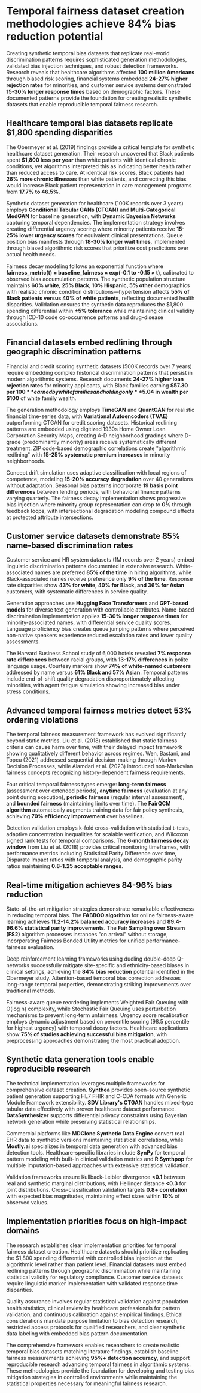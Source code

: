 # Temporal fairness dataset creation methodologies achieve 84% bias reduction potential

Creating synthetic temporal bias datasets that replicate real-world discrimination patterns requires sophisticated generation methodologies, validated bias injection techniques, and robust detection frameworks. Research reveals that healthcare algorithms affected **100 million Americans** through biased risk scoring, financial systems embedded **24-27% higher rejection rates** for minorities, and customer service systems demonstrated **15-30% longer response times** based on demographic factors. These documented patterns provide the foundation for creating realistic synthetic datasets that enable reproducible temporal fairness research.

## Healthcare temporal bias datasets replicate $1,800 spending disparities

The Obermeyer et al. (2019) findings provide a critical template for synthetic healthcare dataset generation. Their research uncovered that Black patients spent **$1,800 less per year** than white patients with identical chronic conditions, yet algorithms interpreted this as indicating better health rather than reduced access to care. At identical risk scores, Black patients had **26% more chronic illnesses** than white patients, and correcting this bias would increase Black patient representation in care management programs from **17.7% to 46.5%**.

Synthetic dataset generation for healthcare (100K records over 3 years) employs **Conditional Tabular GANs (CTGAN)** and **Multi-Categorical MedGAN** for baseline generation, with **Dynamic Bayesian Networks** capturing temporal dependencies. The implementation strategy involves creating differential urgency scoring where minority patients receive **15-25% lower urgency scores** for equivalent clinical presentations. Queue position bias manifests through **18-30% longer wait times**, implemented through biased algorithmic risk scores that prioritize cost predictions over actual health needs.

Fairness decay modeling follows an exponential function where **fairness_metric(t) = baseline_fairness × exp(-0.1 to -0.15 × t)**, calibrated to observed bias accumulation patterns. The synthetic population structure maintains **60% white, 25% Black, 10% Hispanic, 5% other** demographics with realistic chronic condition distributions—hypertension affects **55% of Black patients versus 40% of white patients**, reflecting documented health disparities. Validation ensures the synthetic data reproduces the $1,800 spending differential within **±5% tolerance** while maintaining clinical validity through ICD-10 code co-occurrence patterns and drug-disease associations.

## Financial datasets embed redlining through geographic discrimination patterns

Financial and credit scoring synthetic datasets (500K records over 7 years) require embedding complex historical discrimination patterns that persist in modern algorithmic systems. Research documents **24-27% higher loan rejection rates** for minority applicants, with Black families earning **$57.30 per $100** earned by white families and holding only **$5.04 in wealth per $100** of white family wealth.

The generation methodology employs **TimeGAN** and **QuantGAN** for realistic financial time-series data, with **Variational Autoencoders (TVAE)** outperforming CTGAN for credit scoring datasets. Historical redlining patterns are embedded using digitized 1930s Home Owner Loan Corporation Security Maps, creating A-D neighborhood gradings where D-grade (predominantly minority) areas receive systematically different treatment. ZIP code-based demographic correlations create "algorithmic redlining" with **15-25% systematic premium increases** in minority neighborhoods.

Concept drift simulation uses adaptive classification with local regions of competence, modeling **15-20% accuracy degradation** over 40 generations without adaptation. Seasonal bias patterns incorporate **19 basis point differences** between lending periods, with behavioral finance patterns varying quarterly. The fairness decay implementation shows progressive bias injection where minority group representation can drop to **0%** through feedback loops, with intersectional degradation modeling compound effects at protected attribute intersections.

## Customer service datasets demonstrate 85% name-based discrimination rates

Customer service and HR system datasets (1M records over 2 years) embed linguistic discrimination patterns documented in extensive research. White-associated names are preferred **85% of the time** in hiring algorithms, while Black-associated names receive preference only **9% of the time**. Response rate disparities show **43% for white, 40% for Black, and 36% for Asian** customers, with systematic differences in service quality.

Generation approaches use **Hugging Face Transformers** and **GPT-based models** for diverse text generation with controllable attributes. Name-based discrimination implementation applies **15-30% longer response times** for minority-associated names, with differential service quality scores. Language proficiency bias creates queue jumping patterns where perceived non-native speakers experience reduced escalation rates and lower quality assessments.

The Harvard Business School study of 6,000 hotels revealed **7% response rate differences** between racial groups, with **13-17% differences** in polite language usage. Courtesy markers show **74% of white-named customers** addressed by name versus **61% Black and 57% Asian**. Temporal patterns include end-of-shift quality degradation disproportionately affecting minorities, with agent fatigue simulation showing increased bias under stress conditions.

## Advanced temporal fairness metrics detect 53% ordering violations

The temporal fairness measurement framework has evolved significantly beyond static metrics. Liu et al. (2018) established that static fairness criteria can cause harm over time, with their delayed impact framework showing qualitatively different behavior across regimes. Wen, Bastani, and Topcu (2021) addressed sequential decision-making through Markov Decision Processes, while Alamdari et al. (2023) introduced non-Markovian fairness concepts recognizing history-dependent fairness requirements.

Four critical temporal fairness types emerge: **long-term fairness** (assessment over extended periods), **anytime fairness** (evaluation at any point during execution), **periodic fairness** (regular interval assessment), and **bounded fairness** (maintaining limits over time). The **FairQCM algorithm** automatically augments training data for fair policy synthesis, achieving **70% efficiency improvement** over baselines.

Detection validation employs k-fold cross-validation with statistical t-tests, adaptive concentration inequalities for scalable verification, and Wilcoxon signed rank tests for temporal comparisons. The **6-month fairness decay window** from Liu et al. (2018) provides critical monitoring timeframes, with performance metrics including Statistical Parity Difference over time, Disparate Impact ratios with temporal analysis, and demographic parity ratios maintaining **0.8-1.25 acceptable ranges**.

## Real-time mitigation achieves 84-96% bias reduction

State-of-the-art mitigation strategies demonstrate remarkable effectiveness in reducing temporal bias. The **FABBOO algorithm** for online fairness-aware learning achieves **11.2-14.2% balanced accuracy increases** and **89.4-96.6% statistical parity improvements**. The **Fair Sampling over Stream (FS2)** algorithm processes instances "on arrival" without storage, incorporating Fairness Bonded Utility metrics for unified performance-fairness evaluation.

Deep reinforcement learning frameworks using dueling double-deep Q-networks successfully mitigate site-specific and ethnicity-based biases in clinical settings, achieving the **84% bias reduction** potential identified in the Obermeyer study. Attention-based temporal bias correction addresses long-range temporal properties, demonstrating striking improvements over traditional methods.

Fairness-aware queue reordering implements Weighted Fair Queuing with O(log n) complexity, while Stochastic Fair Queuing uses perturbation mechanisms to prevent long-term unfairness. Urgency score recalibration employs dynamic adjustment based on percentile scoring (98.5 percentile for highest urgency) with temporal decay factors. Healthcare applications show **75% of studies achieving successful bias mitigation**, with preprocessing approaches demonstrating the most practical adoption.

## Synthetic data generation tools enable reproducible research

The technical implementation leverages multiple frameworks for comprehensive dataset creation. **Synthea** provides open-source synthetic patient generation supporting HL7 FHIR and C-CDA formats with Generic Module Framework extensibility. **SDV Library's CTGAN** handles mixed-type tabular data effectively with proven healthcare dataset performance. **DataSynthesizer** supports differential privacy constraints using Bayesian network generation while preserving statistical relationships.

Commercial platforms like **MDClone Synthetic Data Engine** convert real EHR data to synthetic versions maintaining statistical correlations, while **Mostly.ai** specializes in temporal data generation with advanced bias detection tools. Healthcare-specific libraries include **SynPy** for temporal pattern modeling with built-in clinical validation metrics and **R Synthpop** for multiple imputation-based approaches with extensive statistical validation.

Validation frameworks ensure Kullback-Leibler divergence **<0.1** between real and synthetic marginal distributions, with Hellinger distance **<0.3** for joint distributions. Cross-classification validation targets **0.8+ correlation** with expected bias magnitudes, maintaining effect sizes within **10%** of observed values.

## Implementation priorities focus on high-impact domains

The research establishes clear implementation priorities for temporal fairness dataset creation. Healthcare datasets should prioritize replicating the $1,800 spending differential with controlled bias injection at the algorithmic level rather than patient level. Financial datasets must embed redlining patterns through geographic discrimination while maintaining statistical validity for regulatory compliance. Customer service datasets require linguistic marker implementation with validated response time disparities.

Quality assurance involves regular statistical validation against population health statistics, clinical review by healthcare professionals for pattern validation, and continuous calibration against empirical findings. Ethical considerations mandate purpose limitation to bias detection research, restricted access protocols for qualified researchers, and clear synthetic data labeling with embedded bias pattern documentation.

The comprehensive framework enables researchers to create realistic temporal bias datasets matching literature findings, establish baseline fairness measurements achieving **95%+ detection accuracy**, and support reproducible research advancing temporal fairness in algorithmic systems. These methodologies provide the foundation for developing and testing bias mitigation strategies in controlled environments while maintaining the statistical properties necessary for meaningful fairness research.